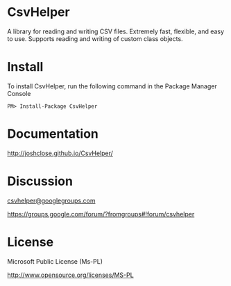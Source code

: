 CsvHelper
=========

A library for reading and writing CSV files. Extremely fast, flexible, and easy to use. Supports reading and writing of custom class objects.

Install
=======

To install CsvHelper, run the following command in the Package Manager Console

    PM> Install-Package CsvHelper

Documentation
=======

http://joshclose.github.io/CsvHelper/

Discussion
=======
csvhelper@googlegroups.com

https://groups.google.com/forum/?fromgroups#!forum/csvhelper

License
=======

Microsoft Public License (Ms-PL)

http://www.opensource.org/licenses/MS-PL
